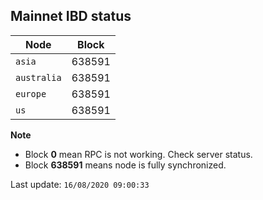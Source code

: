## **Mainnet** IBD status


Node | Block
--- | ---
`asia` | 638591
`australia` | 638591
`europe` | 638591
`us` | 638591


**Note**
* Block **0** mean RPC is not working. Check server status.
* Block **638591** means node is fully synchronized.


Last update: `16/08/2020 09:00:33`
